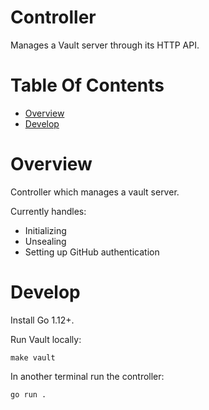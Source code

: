 # Controller
Manages a Vault server through its HTTP API.

# Table Of Contents
- [Overview](#overview)
- [Develop](#develop)

# Overview
Controller which manages a vault server.

Currently handles:

- Initializing
- Unsealing
- Setting up GitHub authentication

# Develop
Install Go 1.12+.

Run Vault locally:

```
make vault
```

In another terminal run the controller:

```
go run .
```

